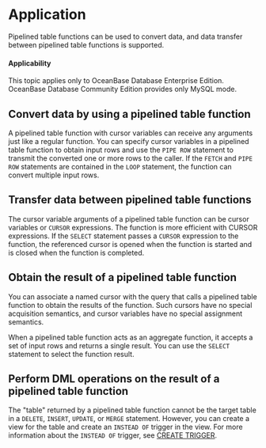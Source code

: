 Application
=========================

Pipelined table functions can be used to convert data, and data transfer between pipelined table functions is supported.

<main id="notice" >
    <h4>Applicability</h4>
    <p>This topic applies only to OceanBase Database Enterprise Edition. OceanBase Database Community Edition provides only MySQL mode. </p>
  </main>

Convert data by using a pipelined table function
-------------------------------

A pipelined table function with cursor variables can receive any arguments just like a regular function. You can specify cursor variables in a pipelined table function to obtain input rows and use the `PIPE ROW` statement to transmit the converted one or more rows to the caller. If the `FETCH` and `PIPE ROW` statements are contained in the `LOOP` statement, the function can convert multiple input rows.

Transfer data between pipelined table functions
------------------------------

The cursor variable arguments of a pipelined table function can be cursor variables or `CURSOR` expressions. The function is more efficient with CURSOR expressions. If the `SELECT` statement passes a `CURSOR` expression to the function, the referenced cursor is opened when the function is started and is closed when the function is completed.

Obtain the result of a pipelined table function
-----------------------------

You can associate a named cursor with the query that calls a pipelined table function to obtain the results of the function. Such cursors have no special acquisition semantics, and cursor variables have no special assignment semantics.

When a pipelined table function acts as an aggregate function, it accepts a set of input rows and returns a single result. You can use the `SELECT` statement to select the function result.

Perform DML operations on the result of a pipelined table function
------------------------------------

The "table" returned by a pipelined table function cannot be the target table in a `DELETE`, `INSERT`, `UPDATE`, or `MERGE` statement.  However, you can create a view for the table and create an `INSTEAD OF` trigger in the view. For more information about the `INSTEAD OF` trigger, see [CREATE TRIGGER](../../11.ddl-operations-on-stored-pl-units-oracle/11.create-trigger-oracle.md).
